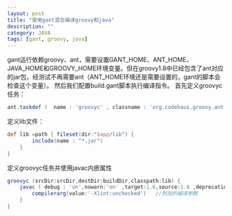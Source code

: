 ```yaml
---
layout: post
title: "使用gant混合编译groovy和java"
description: ""
category: JAVA
tags: [gant, groovy, java]
---
```

gant运行依赖groovy、ant，需要设置GANT_HOME、ANT_HOME、JAVA_HOME和GROOVY_HOME环境变量。但在groovy1.8中已经包含了ant对应的jar包，经测试不再需要ant（ANT_HOME环境还是需要设置的，gant的脚本会检查这个变量）。
然后我们配置build.gant脚本执行编译指令。
首先定义groovyc任务：
```groovy
ant.taskdef (  name : 'groovyc' , classname : 'org.codehaus.groovy.ant.Groovyc' )
```
定义lib文件：
```groovy
def lib =path { fileset(dir:"$app/lib") {
        include(name : "*.jar")
    }  
}
```
定义groovyc任务并使用javac内嵌属性
```groovy
groovyc (srcDir:srcDir,destDir:buildDir,classpath:lib) { 
    javac ( debug : 'on',nowarn:'on' ,target:1.6,source:1.6 ,deprecation:'on' )  {
        compilerarg(value:'-Xlint:unchecked')   //附加的编译参数
    }
}
```